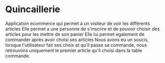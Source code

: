 # Quincaillerie
Application ecommerce qui permet à un visiteur de voir les différents articles
Elle permet a une personne de s'inscrire et de pouvoir choisir des articles pour les mettre de son panier
Elle lui permet egalement de commander après avoir choisi ses articles
Nous avons eu un soucis, lorsque l'utilisateur fait ses choix et qu'il passe sa commande, nous retrouvons uniquement le premier article qu'il
choisi dans la table commande.
